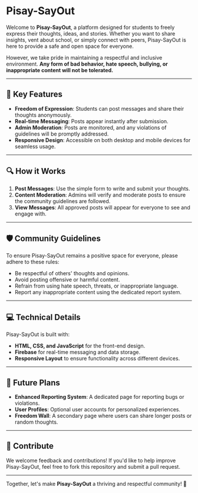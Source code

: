 # Pisay-SayOut

Welcome to **Pisay-SayOut**, a platform designed for students to freely express their thoughts, ideas, and stories. Whether you want to share insights, vent about school, or simply connect with peers, Pisay-SayOut is here to provide a safe and open space for everyone.  

However, we take pride in maintaining a respectful and inclusive environment. **Any form of bad behavior, hate speech, bullying, or inappropriate content will not be tolerated.**

---

## 🌟 **Key Features**
- **Freedom of Expression**: Students can post messages and share their thoughts anonymously.
- **Real-time Messaging**: Posts appear instantly after submission.
- **Admin Moderation**: Posts are monitored, and any violations of guidelines will be promptly addressed.
- **Responsive Design**: Accessible on both desktop and mobile devices for seamless usage.

---

## 🔍 **How it Works**
1. **Post Messages**: Use the simple form to write and submit your thoughts.
2. **Content Moderation**: Admins will verify and moderate posts to ensure the community guidelines are followed.
3. **View Messages**: All approved posts will appear for everyone to see and engage with.

---

## 🛡️ **Community Guidelines**
To ensure Pisay-SayOut remains a positive space for everyone, please adhere to these rules:
- Be respectful of others' thoughts and opinions.
- Avoid posting offensive or harmful content.
- Refrain from using hate speech, threats, or inappropriate language.
- Report any inappropriate content using the dedicated report system.

---

## 💻 **Technical Details**
Pisay-SayOut is built with:
- **HTML, CSS, and JavaScript** for the front-end design.
- **Firebase** for real-time messaging and data storage.
- **Responsive Layout** to ensure functionality across different devices.

---

## 🚀 **Future Plans**
- **Enhanced Reporting System**: A dedicated page for reporting bugs or violations.
- **User Profiles**: Optional user accounts for personalized experiences.
- **Freedom Wall**: A secondary page where users can share longer posts or random thoughts.

---

## 🤝 **Contribute**
We welcome feedback and contributions! If you'd like to help improve Pisay-SayOut, feel free to fork this repository and submit a pull request. 

---

Together, let's make **Pisay-SayOut** a thriving and respectful community! 🎉
